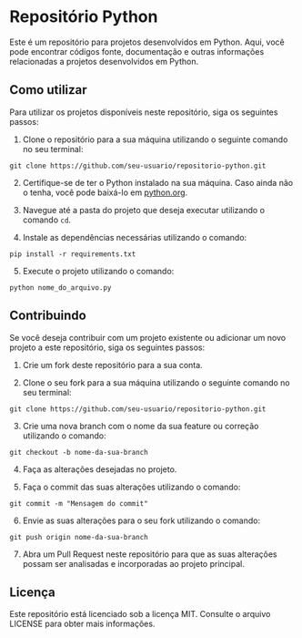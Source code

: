 # Repositório Python

Este é um repositório para projetos desenvolvidos em Python. Aqui, você pode encontrar códigos fonte, documentação e outras informações relacionadas a projetos desenvolvidos em Python.

## Como utilizar

Para utilizar os projetos disponíveis neste repositório, siga os seguintes passos:

1. Clone o repositório para a sua máquina utilizando o seguinte comando no seu terminal:

`git clone https://github.com/seu-usuario/repositorio-python.git`

2. Certifique-se de ter o Python instalado na sua máquina. Caso ainda não o tenha, você pode baixá-lo em [python.org](https://www.python.org/downloads/).

3. Navegue até a pasta do projeto que deseja executar utilizando o comando `cd`.

4. Instale as dependências necessárias utilizando o comando:

`pip install -r requirements.txt`

5. Execute o projeto utilizando o comando:

`python nome_do_arquivo.py`

## Contribuindo

Se você deseja contribuir com um projeto existente ou adicionar um novo projeto a este repositório, siga os seguintes passos:

1. Crie um fork deste repositório para a sua conta.

2. Clone o seu fork para a sua máquina utilizando o seguinte comando no seu terminal:

`git clone https://github.com/seu-usuario/repositorio-python.git`

3. Crie uma nova branch com o nome da sua feature ou correção utilizando o comando:

`git checkout -b nome-da-sua-branch`

4. Faça as alterações desejadas no projeto.

5. Faça o commit das suas alterações utilizando o comando:

`git commit -m "Mensagem do commit"`

6. Envie as suas alterações para o seu fork utilizando o comando:

`git push origin nome-da-sua-branch`

7. Abra um Pull Request neste repositório para que as suas alterações possam ser analisadas e incorporadas ao projeto principal.

## Licença

Este repositório está licenciado sob a licença MIT. Consulte o arquivo LICENSE para obter mais informações.
